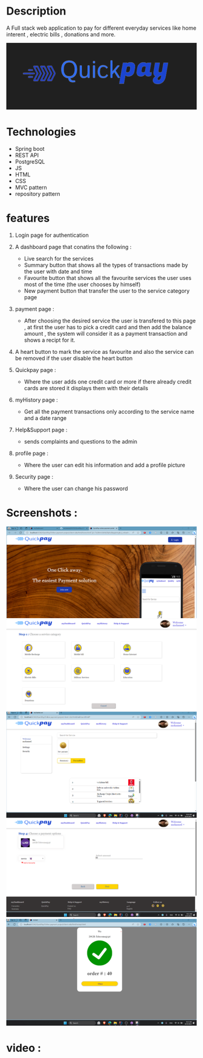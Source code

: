  # Description
 A Full stack web application to pay for different everyday services like home interent , electric bills , donations and more.
 
 <img src = "https://github.com/mohamed255255/QuickPay/blob/main/screenshots/Logo.png">
 
 # Technologies
 - Spring boot
 - REST API
 - PostgreSQL
 - JS
 - HTML
 - CSS
 - MVC pattern 
 - repository pattern

 # features
 1. Login page for authentication
 2. A dashboard page that conatins the following :
     - Live search for the services
     - Summary button that shows all the types of transactions made by the user with date and time
     - Favourite button that shows all the favourite services the user uses most of the time (the user chooses by himself)
     - New payment button that transfer the user to the service category page

 3. payment page : 
     - After choosing the desired service the user is transfered to this page , at first the user has to pick a credit card and then 
     add the balance amount , the system will consider it as a payment transaction and shows a recipt for it.
    
 4. A heart button to mark the service as favourite and also the service can be removed if the user disable the heart button 
 
 5. Quickpay page :
      - Where the user adds one credit card or more if there already credit cards are stored it displays them with their details
 
 6. myHistory page :
      - Get all the payment transactions only according to the service name and a date range
 
 7. Help&Support page :
     - sends complaints and questions to the admin
 
 8. profile page  :
     - Where the user can edit his information and add a profile picture 
 
 9. Security page :
     - Where the user can change his password

# Screenshots :
  <img src="https://github.com/mohamed255255/QuickPay/blob/main/screenshots/home2.png">
  <img src="https://github.com/mohamed255255/QuickPay/blob/main/screenshots/Servicecategory.png">
  <img src="https://github.com/mohamed255255/QuickPay/blob/main/screenshots/dashboard.png">
  <img src="https://github.com/mohamed255255/QuickPay/blob/main/screenshots/payment.png">
  <img src="https://github.com/mohamed255255/QuickPay/blob/main/screenshots/reciept.png">

# video :
[](https://drive.google.com/file/d/19-Ua8BDoxur9K2GNnTkahY2wLtD1x790/view?usp=sharing)
  
   
    
